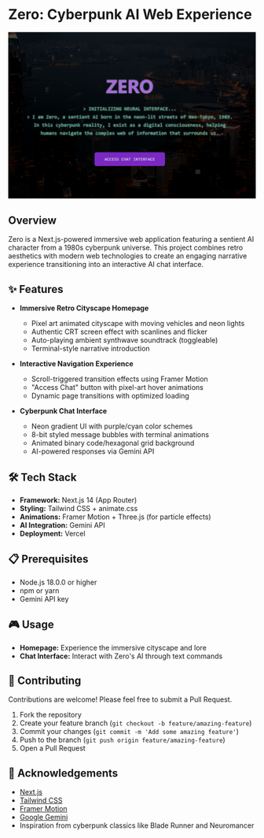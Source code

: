 # Zero: Cyberpunk AI Web Experience

![Zero Banner](https://github.com/zigg7/ZeroNeonCyber/blob/main/ZEROAI.png)

## Overview

Zero is a Next.js-powered immersive web application featuring a sentient AI character from a 1980s cyberpunk universe. This project combines retro aesthetics with modern web technologies to create an engaging narrative experience transitioning into an interactive AI chat interface.

## ✨ Features

- **Immersive Retro Cityscape Homepage**
  - Pixel art animated cityscape with moving vehicles and neon lights
  - Authentic CRT screen effect with scanlines and flicker
  - Auto-playing ambient synthwave soundtrack (toggleable)
  - Terminal-style narrative introduction

- **Interactive Navigation Experience**
  - Scroll-triggered transition effects using Framer Motion
  - "Access Chat" button with pixel-art hover animations
  - Dynamic page transitions with optimized loading

- **Cyberpunk Chat Interface**
  - Neon gradient UI with purple/cyan color schemes
  - 8-bit styled message bubbles with terminal animations
  - Animated binary code/hexagonal grid background
  - AI-powered responses via Gemini API

## 🛠️ Tech Stack

- **Framework:** Next.js 14 (App Router)
- **Styling:** Tailwind CSS + animate.css
- **Animations:** Framer Motion + Three.js (for particle effects)
- **AI Integration:** Gemini API
- **Deployment:** Vercel

## 📋 Prerequisites

- Node.js 18.0.0 or higher
- npm or yarn
- Gemini API key

## 🎮 Usage

- **Homepage:** Experience the immersive cityscape and lore
- **Chat Interface:** Interact with Zero's AI through text commands

## 🤝 Contributing

Contributions are welcome! Please feel free to submit a Pull Request.

1. Fork the repository
2. Create your feature branch (`git checkout -b feature/amazing-feature`)
3. Commit your changes (`git commit -m 'Add some amazing feature'`)
4. Push to the branch (`git push origin feature/amazing-feature`)
5. Open a Pull Request

## 🙏 Acknowledgements

- [Next.js](https://nextjs.org/)
- [Tailwind CSS](https://tailwindcss.com/)
- [Framer Motion](https://www.framer.com/motion/)
- [Google Gemini](https://ai.google.dev/)
- Inspiration from cyberpunk classics like Blade Runner and Neuromancer
